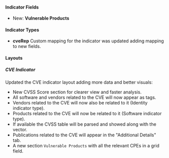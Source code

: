
#### Indicator Fields

- New: **Vulnerable Products**

#### Indicator Types

- **cveRep**
Custom mapping for the indicator was updated adding mapping to new fields.

#### Layouts

##### CVE Indicator
Updated the CVE indicator layout adding more data and better visuals:

- New CVSS Score section for clearer view and faster analysis.
- All software and vendors related to the CVE will now appear as tags.
- Vendors related to the CVE will now also be related to it (Identity indicator type).
- Products related to the CVE will now be related to it (Software indicator type).
- If available the CVSS table will be parsed and showed along with the vector.
- Publications related to the CVE will appear in the "Additional Details" tab.
- A new section `Vulnerable Products` with all the relevant CPEs in a grid field.